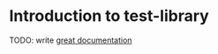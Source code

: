 # Introduction to test-library

TODO: write [great documentation](http://jacobian.org/writing/what-to-write/)
